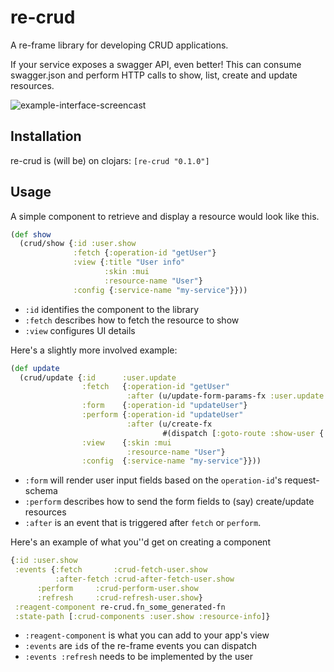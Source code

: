 # re-crud

A re-frame library for developing CRUD applications.

If your service exposes a swagger API, even better! This can consume
swagger.json and perform HTTP calls to show, list, create and update resources.

![example-interface-screencast](https://media.giphy.com/media/zzYgeqXRUO9fG/giphy.gif "re-crud example interface")


## Installation
re-crud is (will be) on clojars: `[re-crud "0.1.0"]`

## Usage

A simple component to retrieve and display a resource would look like this.

```clojure
(def show
  (crud/show {:id :user.show
              :fetch {:operation-id "getUser"}
              :view {:title "User info"
                     :skin :mui
                     :resource-name "User"}
              :config {:service-name "my-service"}}))
```

- `:id` identifies the component to the library
- `:fetch` describes how to fetch the resource to show
- `:view` configures UI details

Here's a slightly more involved example:

```clojure
(def update
  (crud/update {:id      :user.update
                :fetch   {:operation-id "getUser"
                          :after (u/update-form-params-fx :user.update add-user-id)}
                :form    {:operation-id "updateUser"}
                :perform {:operation-id "updateUser"
                          :after (u/create-fx
                                  #(dispatch [:goto-route :show-user {:user-id (:id %)}]))}
                :view    {:skin :mui
                          :resource-name "User"}
                :config  {:service-name "my-service"}}))
```

- `:form` will render user input fields based on the `operation-id`'s request-schema
- `:perform` describes how to send the form fields to (say) create/update resources
- `:after` is an event that is triggered after `fetch` or `perform`.

Here's an example of what you''d get on creating a component
```clojure
{:id :user.show
 :events {:fetch       :crud-fetch-user.show
          :after-fetch :crud-after-fetch-user.show
	  :perform     :crud-perform-user.show
	  :refresh     :crud-refresh-user.show}
 :reagent-component re-crud.fn_some_generated-fn
 :state-path [:crud-components :user.show :resource-info]}
```

- `:reagent-component` is what you can add to your app's view
- `:events` are `id`s of the re-frame events you can dispatch
- `:events :refresh` needs to be implemented by the user
